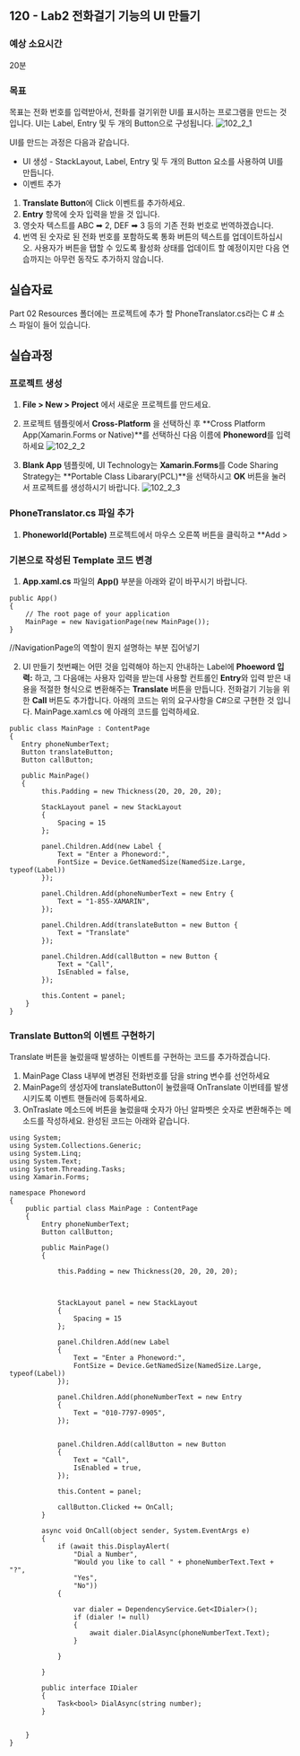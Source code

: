 ## 120 - Lab2 전화걸기 기능의 UI 만들기 
### 예상 소요시간
20분

### 목표
목표는 전화 번호를 입력받아서, 전화를 걸기위한 UI를 표시하는 프로그램을 만드는 것입니다. UI는 Label, Entry 및 두 개의 Button으로 구성됩니다.
![102_2_1](./102_2_1.png)

UI를 만드는 과정은 다음과 같습니다. 
* UI 생성 - StackLayout, Label, Entry 및 두 개의 Button 요소를 사용하여 UI를 만듭니다.
* 이벤트 추가
1. **Translate Button**에 Click 이벤트를 추가하세요.
2. **Entry** 항목에 숫자 입력을 받을 것 입니다. 
3. 영숫자 텍스트를 ABC ➡ 2, DEF ➡ 3 등의 기존 전화 번호로 번역하겠습니다.
4. 번역 된 숫자로 된 전화 번호를 포함하도록 통화 버튼의 텍스트를 업데이트하십시오. 사용자가 버튼을 탭할 수 있도록 활성화 상태를 업데이트 할 예정이지만 다음 연습까지는 아무런 동작도 추가하지 않습니다.

## 실습자료
Part 02 Resources 폴더에는 프로젝트에 추가 할 PhoneTranslator.cs라는 C # 소스 파일이 들어 있습니다.

## 실습과정
### 프로젝트 생성
1. **File > New > Project** 에서 새로운 프로젝트를 만드세요.
2. 프로젝트 템플릿에서 **Cross-Platform** 을 선택하신 후 **Cross Platform App(Xamarin.Forms or Native)**를 선택하신 다음 이름에 **Phoneword**를 입력하세요
![102_2_2](./102_2_2.png)

3. **Blank App** 템플릿에, UI Technology는 **Xamarin.Forms**를 Code Sharing Strategy는 **Portable Class Libarary(PCL)**을 선택하시고 **OK** 버튼을 눌러서 프로젝트를 생성하시기 바랍니다. 
![102_2_3](./102_2_3.png)

### PhoneTranslator.cs 파일 추가
1. **Phoneworld(Portable)** 프로젝트에서 마우스 오른쪽 버튼을 클릭하고 **Add > 

### 기본으로 작성된 Template 코드 변경
1. **App.xaml.cs** 파일의 **App()** 부분을 아래와 같이 바꾸시기 바랍니다. 
```
public App()
{
    // The root page of your application
    MainPage = new NavigationPage(new MainPage());
}
```

//NavigationPage의 역할이 뭔지 설명하는 부분 집어넣기

2. UI 만들기
첫번째는 어떤 것을 입력해야 하는지 안내하는 Label에 **Phoeword 입력:** 하고, 그 다음애는 사용자 입력을 받는데 사용할 컨트롤인 **Entry**와 입력 받은 내용을 적절한 형식으로 변환해주는 **Translate** 버튼을 만듭니다. 전화걸기 기능을 위한 **Call** 버튼도 추가합니다. 
아래의 코드는 위의 요구사항을 C#으로 구현한 것 입니다.
MainPage.xaml.cs 에 아래의 코드를 입력하세요.

```
public class MainPage : ContentPage
{
   Entry phoneNumberText;
   Button translateButton;
   Button callButton;

   public MainPage()
   {
        this.Padding = new Thickness(20, 20, 20, 20);

        StackLayout panel = new StackLayout
        {
            Spacing = 15
        };

        panel.Children.Add(new Label {
            Text = "Enter a Phoneword:",
            FontSize = Device.GetNamedSize(NamedSize.Large, typeof(Label))
        });

        panel.Children.Add(phoneNumberText = new Entry {
            Text = "1-855-XAMARIN",
        });

        panel.Children.Add(translateButton = new Button {
            Text = "Translate"
        });

        panel.Children.Add(callButton = new Button {
            Text = "Call",
            IsEnabled = false,
        });

        this.Content = panel;
    }
}
```

### Translate Button의 이벤트 구현하기
Translate 버튼을 눌렀을때 발생하는 이벤트를 구현하는 코드를 추가하겠습니다.

1. MainPage Class 내부에 변경된 전화번호를 담을 string 변수를 선언하세요
2. MainPage의 생성자에 translateButton이 눌렸을때 OnTranslate 이번테를 발생시키도록 이벤트 핸들러에 등록하세요.
3. OnTraslate 메소드에 버튼을 눌렀을때 숫자가 아닌 알파벳은 숫자로 변환해주는 메소드를 작성하세요.
완성된 코드는 아래와 같습니다. 

```
using System;
using System.Collections.Generic;
using System.Linq;
using System.Text;
using System.Threading.Tasks;
using Xamarin.Forms;

namespace Phoneword
{
    public partial class MainPage : ContentPage
    {
        Entry phoneNumberText;
        Button callButton;

        public MainPage()
        {
            
            this.Padding = new Thickness(20, 20, 20, 20);

            

            StackLayout panel = new StackLayout
            {
                Spacing = 15
            };

            panel.Children.Add(new Label
            {
                Text = "Enter a Phoneword:",
                FontSize = Device.GetNamedSize(NamedSize.Large, typeof(Label))
            });

            panel.Children.Add(phoneNumberText = new Entry
            {
                Text = "010-7797-0905",
            });
            

            panel.Children.Add(callButton = new Button
            {
                Text = "Call",
                IsEnabled = true,
            });

            this.Content = panel;

            callButton.Clicked += OnCall;
        }

        async void OnCall(object sender, System.EventArgs e)
        {
            if (await this.DisplayAlert(
                "Dial a Number",
                "Would you like to call " + phoneNumberText.Text + "?",
                "Yes",
                "No"))
            {

                var dialer = DependencyService.Get<IDialer>();
                if (dialer != null)
                {
                    await dialer.DialAsync(phoneNumberText.Text);
                }

            }

        }

        public interface IDialer
        {
            Task<bool> DialAsync(string number);
        }

        
    }
}
```
